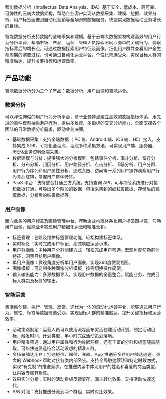 智能数据分析（Intellectual Data Analysis，IDA）基于安全、低成本、高可靠、可弹性的云端大数据架构，帮助企业客户实现从数据采集、建模、挖掘、效果分析、用户标签画像到自动化营销等全场景的数据服务，快速实现数据驱动业务增长的目标。

智能数据分析支持数据的全端采集和建模，基于云端大数据架构构建高效的用户行为分析平台，帮助市场、产品、运营、管理人员探索不同业务中的关键行为，洞察指标背后的增长点。可通过数据探索用户特征及画像，细化用户群并查看用户全生命周期的演变过程。也可通过自动化运营平台，个性化筛选受众，实现目标人群的精准触达，提升关键指标和运营效率。

## 产品功能
智能数据分析分为三个子产品：数据分析、用户画像和智能运营。

### 数据分析
可以弹性伸缩的用户行为分析平台，基于业务特点建立高效的数据指标体系，用先进的事件模型抽象用户行为，提供多维度、多指标的交叉分析能力，全面支撑各个团队的日常数据分析需求，驱动业务决策。
- 基础数据采集：支持全端数据（ PC 端、Android 端、iOS 端、H5）接入，支持集成 SDK、可视化全埋点、埋点多种采集方法，可实现用户端、服务器、历史&业务资料全端采集。
- 数据建模与分析：提供强大的分析模型，包括事件分析、漏斗分析、留存分析、分布分析、归因分析、用户路径分析、点击分析、间隔分析、用户分群、用户行为序列和用户属性分析，通过点击、访问等一系列用户操作洞察用户行为背后逻辑，掌握用户群体特征。
- PaaS 平台：支持整合打通三方系统，支持查询 API，可与其他系统进行对接和数据打通，可导出多个阶段的数据，包括采集到的细粒度数据、存储后的建模数据、分析后的结果数据等。

### 用户画像
面向业务的用户标签及画像管理中台，帮助企业构建体系化用户标签图书馆，勾勒用户画像，赋能业务实现用户精细化运营和精准营销。
- 标签管理：创建及维护标签管理功能，轻松构建标签体系。
- 实时标签：实时完成用户标记，高效响应运营诉求。
- 用户群画像：多种用户分群创建方式，轻松完成用户筛选。宏观角度勾勒群体特征，洞察目标用户画像。
- 单用户画像：微观角度分析单用户画像，实现360度微观视图。
- 画像模板：可定制多种画像分析模板，按需切换操作简便。
- 输入输出能力：多源数据导入，实现用户数据的全量整合。赋能业务，完成目标人群包及标签的输出。

### 智能运营
集活动创建、执行、管理、反馈、迭代为一体的自动化运营平台，能够通过用户行为、属性、标签等数据筛选受众，实现目标人群的精准触达，提升关键指标和运营效率。
- 活动策略制定：运营人员可以使用流程画布灵活创建活动计划，制定活动目标、触发时间、计划类型，半小时完成活动策划落地。
- 用户精准筛选：通过用户属性和行为数据洞察，还有丰富的分群和标签随需随取，可以快速筛选符合活动设想的精准人群。
- 多场景触达用户：打通短信、微信、弹窗、App 推送等多种用户触达通道，强大的 Webhook 帮助对接各类内部系统。支持全局触达管理和特定时段勿扰，实现“有克制”的推送频次。在推送内容中体现用户的姓名和喜爱的商品类型，让内容专属有新意。
- 效果实时分析：实时的活动看板反馈留存、漏斗转化效果，支持活动快速迭代。
- A/B 对照：支持推送分流到两个群组，实时对比效果。

